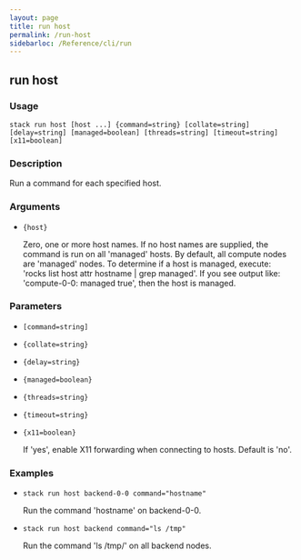 ```yaml
---
layout: page
title: run host
permalink: /run-host
sidebarloc: /Reference/cli/run
---
```


## run host

### Usage

`stack run host [host ...] {command=string} [collate=string] [delay=string] [managed=boolean] [threads=string] [timeout=string] [x11=boolean]`

### Description

Run a command for each specified host.

### Arguments

* `{host}`

   Zero, one or more host names. If no host names are supplied, the command
	is run on all 'managed' hosts. By default, all compute nodes are
	'managed' nodes. To determine if a host is managed, execute:
	'rocks list host attr hostname | grep managed'. If you see output like:
	'compute-0-0: managed true', then the host is managed.


### Parameters
* `[command=string]`
* `{collate=string}`
* `{delay=string}`
* `{managed=boolean}`
* `{threads=string}`
* `{timeout=string}`
* `{x11=boolean}`

   If 'yes', enable X11 forwarding when connecting to hosts.
	Default is 'no'.

### Examples

* `stack run host backend-0-0 command="hostname"`

   Run the command 'hostname' on backend-0-0.

* `stack run host backend command="ls /tmp"`

   Run the command 'ls /tmp/' on all backend nodes.



